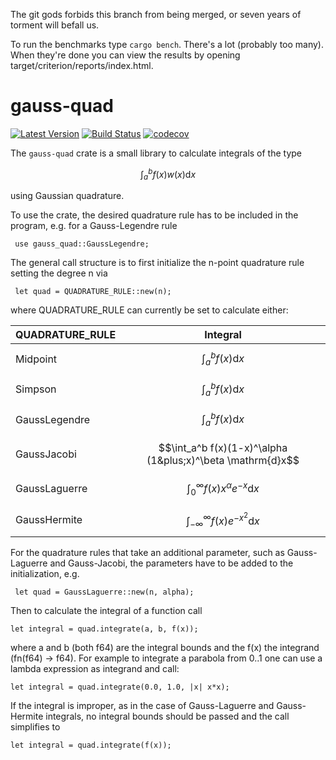 The git gods forbids this branch from being merged, or seven years of torment will befall us.

To run the benchmarks type `cargo bench`. There's a lot (probably too many). When they're done you can view the results by opening target/criterion/reports/index.html.

# gauss-quad

[![Latest Version](https://img.shields.io/crates/v/gauss-quad.svg)](https://crates.io/crates/gauss-quad)
[![Build Status](https://github.com/domidre/gauss-quad/actions/workflows/rust.yml/badge.svg)](https://github.com/domidre/gauss-quad/actions/workflows/rust.yml)
[![codecov](https://codecov.io/gh/DomiDre/gauss-quad/graph/badge.svg?token=YUP5Y77ER2)](https://codecov.io/gh/DomiDre/gauss-quad)

The `gauss-quad` crate is a small library to calculate integrals of the type

$$\int_a^b f(x) w(x) \mathrm{d}x$$

using Gaussian quadrature.

To use the crate, the desired quadrature rule has to be included in the program, e.g. for a Gauss-Legendre rule

```
 use gauss_quad::GaussLegendre;
```

The general call structure is to first initialize the n-point quadrature rule setting the degree n via

```
 let quad = QUADRATURE_RULE::new(n);
```

where QUADRATURE_RULE can currently be set to calculate either:

| QUADRATURE_RULE | Integral                                                   |
| --------------- | ---------------------------------------------------------- |
| Midpoint        | $$\int_a^b f(x) \mathrm{d}x$$                              |
| Simpson         | $$\int_a^b f(x) \mathrm{d}x$$                              |
| GaussLegendre   | $$\int_a^b f(x) \mathrm{d}x$$                              |
| GaussJacobi     | $$\int_a^b f(x)(1-x)^\alpha (1&plus;x)^\beta \mathrm{d}x$$ |
| GaussLaguerre   | $$\int_{0}^\infty f(x)x^\alpha e^{-x} \mathrm{d}x$$  |
| GaussHermite    | $$\int_{-\infty}^\infty f(x) e^{-x^2} \mathrm{d}x$$        |

For the quadrature rules that take an additional parameter, such as Gauss-Laguerre and Gauss-Jacobi, the parameters have to be added to the initialization, e.g.

```
 let quad = GaussLaguerre::new(n, alpha);
```

Then to calculate the integral of a function call

```
let integral = quad.integrate(a, b, f(x));
```

where a and b (both f64) are the integral bounds and the f(x) the integrand (fn(f64) -> f64).
For example to integrate a parabola from 0..1 one can use a lambda expression as integrand and call:

```
let integral = quad.integrate(0.0, 1.0, |x| x*x);
```

If the integral is improper, as in the case of Gauss-Laguerre and Gauss-Hermite integrals, no integral bounds should be passed and the call simplifies to

```
let integral = quad.integrate(f(x));
```
